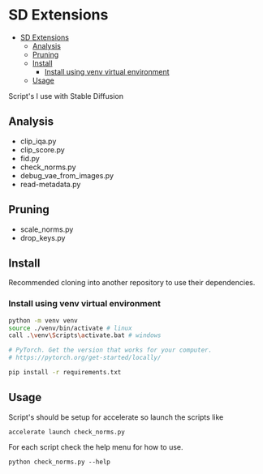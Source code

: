 # SD Extensions

<!--toc:start-->

- [SD Extensions](#sd-extensions)
  - [Analysis](#analysis)
  - [Pruning](#pruning)
  - [Install](#install)
    - [Install using venv virtual environment](#install-using-venv-virtual-environment)
  - [Usage](#usage)
  <!--toc:end-->

Script's I use with Stable Diffusion

## Analysis

- clip_iqa.py
- clip_score.py
- fid.py
- check_norms.py
- debug_vae_from_images.py
- read-metadata.py

## Pruning

- scale_norms.py
- drop_keys.py

## Install

Recommended cloning into another repository to use their dependencies.

### Install using venv virtual environment

```bash
python -m venv venv
source ./venv/bin/activate # linux
call .\venv\Scripts\activate.bat # windows

# PyTorch. Get the version that works for your computer.
# https://pytorch.org/get-started/locally/

pip install -r requirements.txt
```

## Usage

Script's should be setup for accelerate so launch the scripts like

```
accelerate launch check_norms.py
```

For each script check the help menu for how to use.

```
python check_norms.py --help
```
